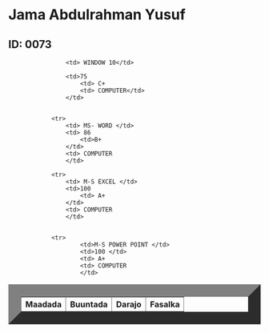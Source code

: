 
<html>
    <title> Natiijo</title>
    <head>
        <link rel="stylesheet" href="table.css"/>
        <body>  
            <h1> Jama Abdulrahman Yusuf</h1>
            <h2> ID: 0073</h2>
            <table border="25">
                <tr>
                    <th>Maadada </th>
                    <th>Buuntada</th>
                    <th>Darajo</th>
                    <th>Fasalka</th>
                </tr>
                
                    <td> WINDOW 10</td>
                   
                    <td>75 
                        <td> C+
                        <td> COMPUTER</td>
                    </td>
           
            
                <tr>
                    <td> MS- WORD </td>
                    <td> 86
                        <td>B+
                    </td>
                    <td> COMPUTER
                    </td>
          
                <tr>   
                    <td> M-S EXCEL </td>
                    <td>100 
                        <td> A+
                    </td>
                    <td> COMPUTER
                    </td>
        
               
                <tr>
                        <td>M-S POWER POINT </td>
                        <td>100 </td>
                        <td> A+
                        <td> COMPUTER
                        </td>
               
                  
